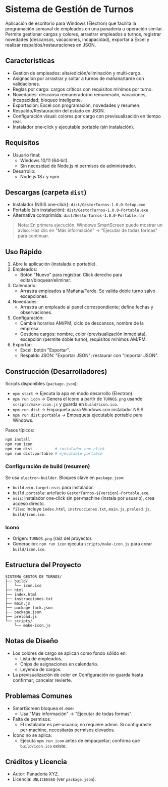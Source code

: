 # Sistema de Gestión de Turnos

Aplicación de escritorio para Windows (Electron) que facilita la programación semanal de empleados en una panadería u operación similar. Permite gestionar cargos y colores, arrastrar empleados a turnos, registrar novedades (descansos, vacaciones, incapacidad), exportar a Excel y realizar respaldos/restauraciones en JSON.

## Características
- Gestión de empleados: alta/edición/eliminación y multi‑cargo.
- Asignación por arrastrar y soltar a turnos de mañana/tarde con validaciones.
- Reglas por cargo: cargos críticos con requisitos mínimos por turno.
- Novedades: descanso remunerado/no remunerado, vacaciones, incapacidad; bloqueo inteligente.
- Exportación: Excel con programación, novedades y resumen.
- Respaldo/Restauración del estado en JSON.
- Configuración visual: colores por cargo con previsualización en tiempo real.
- Instalador one‑click y ejecutable portable (sin instalación).

## Requisitos
- Usuario final:
  - Windows 10/11 (64‑bit).
  - Sin necesidad de Node.js ni permisos de administrador.
- Desarrollo:
  - Node.js 18+ y npm.

## Descargas (carpeta `dist`)
- Instalador (NSIS one‑click): `dist/GestorTurnos-1.0.0-Setup.exe`
- Portable (sin instalación): `dist/GestorTurnos-1.0.0-Portable.exe`
- Alternativa comprimida: `dist/GestorTurnos-1.0.0-Portable.rar`

> Nota: En primera ejecución, Windows SmartScreen puede mostrar un aviso. Haz clic en "Más información" → "Ejecutar de todas formas" para continuar.

## Uso Rápido
1. Abre la aplicación (instalada o portable).
2. Empleados:
   - Botón "Nuevo" para registrar. Click derecho para editar/bloquear/eliminar.
3. Calendario:
   - Arrastra empleados a Mañana/Tarde. Se valida doble turno salvo excepciones.
4. Novedades:
   - Arrastra un empleado al panel correspondiente; define fechas y observaciones.
5. Configuración:
   - Cambia horarios AM/PM, ciclo de descansos, nombre de la empresa.
   - Gestiona cargos: nombre, color (previsualización inmediata), excepción (permite doble turno), requisitos mínimos AM/PM.
6. Exportar:
   - Excel: botón "Exportar".
   - Respaldo JSON: "Exportar JSON"; restaurar con "Importar JSON".

## Construcción (Desarrolladores)
Scripts disponibles (`package.json`):
- `npm start` → Ejecuta la app en modo desarrollo (Electron).
- `npm run icon` → Genera el ícono a partir de `TURNOS.png` usando `scripts/make-icon.js` y guarda en `build/icon.ico`.
- `npm run dist` → Empaqueta para Windows con instalador NSIS.
- `npm run dist:portable` → Empaqueta ejecutable portable para Windows.

Pasos típicos:
```bash
npm install
npm run icon
npm run dist          # instalador one-click
npm run dist:portable # ejecutable portable
```

### Configuración de build (resumen)
Se usa `electron-builder`. Bloques clave en `package.json`:
- `build.win.target`: `nsis` para instalador.
- `build.portable`: artefacto `GestorTurnos-${version}-Portable.exe`.
- `nsis`: instalador one‑click sin per‑machine (instala por usuario), crea acceso directo.
- `files`: incluye `index.html`, `instrucciones.txt`, `main.js`, `preload.js`, `build/icon.ico`.

### Icono
- Origen: `TURNOS.png` (raíz del proyecto).
- Generación: `npm run icon` ejecuta `scripts/make-icon.js` para crear `build/icon.ico`.

## Estructura del Proyecto
```
SISTEMA GESTOR DE TURNOS/
├── build/
│   └── icon.ico
├── html
├── index.html
├── instrucciones.txt
├── main.js
├── package-lock.json
├── package.json
├── preload.js
└── scripts/
    └── make-icon.js
```

## Notas de Diseño
- Los colores de cargo se aplican como fondo sólido en:
  - Lista de empleados.
  - Chips de asignaciones en calendario.
  - Leyenda de cargos.
- La previsualización de color en Configuración no guarda hasta confirmar; cancelar revierte.

## Problemas Comunes
- SmartScreen bloquea el .exe:
  - Usa "Más información" → "Ejecutar de todas formas".
- Falta de permisos:
  - El instalador es per‑usuario; no requiere admin. Si configuraste per‑machine, necesitarás permisos elevados.
- Ícono no se aplica:
  - Ejecuta `npm run icon` antes de empaquetar; confirma que `build/icon.ico` existe.

## Créditos y Licencia
- Autor: Panadería XYZ.
- Licencia: `UNLICENSED` (ver `package.json`).